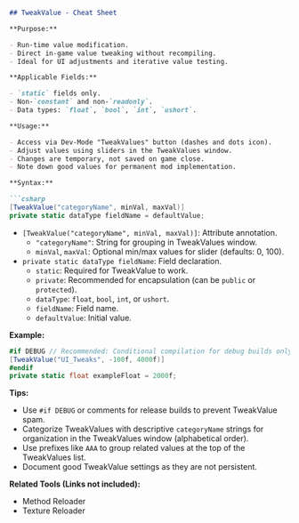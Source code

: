```markdown
## TweakValue - Cheat Sheet

**Purpose:**

- Run-time value modification.
- Direct in-game value tweaking without recompiling.
- Ideal for UI adjustments and iterative value testing.

**Applicable Fields:**

- `static` fields only.
- Non-`constant` and non-`readonly`.
- Data types: `float`, `bool`, `int`, `ushort`.

**Usage:**

- Access via Dev-Mode "TweakValues" button (dashes and dots icon).
- Adjust values using sliders in the TweakValues window.
- Changes are temporary, not saved on game close.
- Note down good values for permanent mod implementation.

**Syntax:**

```csharp
[TweakValue("categoryName", minVal, maxVal)]
private static dataType fieldName = defaultValue;
```

- `[TweakValue("categoryName", minVal, maxVal)]`: Attribute annotation.
    - `"categoryName"`: String for grouping in TweakValues window.
    - `minVal`, `maxVal`: Optional min/max values for slider (defaults: 0, 100).
- `private static dataType fieldName`:  Field declaration.
    - `static`: Required for TweakValue to work.
    - `private`: Recommended for encapsulation (can be `public` or `protected`).
    - `dataType`: `float`, `bool`, `int`, or `ushort`.
    - `fieldName`: Field name.
    - `defaultValue`: Initial value.

**Example:**

```csharp
#if DEBUG // Recommended: Conditional compilation for debug builds only
[TweakValue("UI_Tweaks", -100f, 4000f)]
#endif
private static float exampleFloat = 2000f;
```

**Tips:**

- Use `#if DEBUG` or comments for release builds to prevent TweakValue spam.
- Categorize TweakValues with descriptive `categoryName` strings for organization in the TweakValues window (alphabetical order).
- Use prefixes like `AAA` to group related values at the top of the TweakValues list.
- Document good TweakValue settings as they are not persistent.

**Related Tools (Links not included):**

- Method Reloader
- Texture Reloader
```
